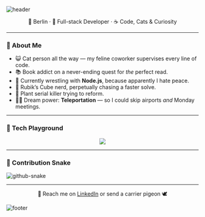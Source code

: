 ![header](https://capsule-render.vercel.app/api?type=waving&color=0:8A2387,50:E94057,100:F27121&height=200&section=header&text=Hi%20I'm%20fs98%20😺&fontColor=fff&fontSize=40&animation=fadeIn)

<div align="center">

📍 Berlin · 🧠 Full-stack Developer · ☕ Code, Cats & Curiosity  

</div>

---

### 👋 About Me

- 😺 Cat person all the way — my feline coworker supervises every line of code.  
- 📚 Book addict on a never-ending quest for *the* perfect read.  
- 🌱 Currently wrestling with **Node.js**, because apparently I hate peace.  
- 🧩 Rubik’s Cube nerd, perpetually chasing a faster solve.  
- 🌿 Plant serial killer trying to reform.  
- 🦸‍♀️ Dream power: **Teleportation** — so I could skip airports *and* Monday meetings.

---

### 🧰 Tech Playground
<p align="center">
<img src="https://skillicons.dev/icons?i=js,ts,react,python,django,nodejs,postgres,graphql,git,linux,vscode" />
</p>

---

### 🐍 Contribution Snake  
<picture>
  <source media="(prefers-color-scheme: dark)" srcset="github-snake-dark.svg" />
  <source media="(prefers-color-scheme: light)" srcset="github-snake.svg" />
  <img alt="github-snake" src="github-snake.svg" />
</picture>

---

<div align="center">
💬 Reach me on <a href="https://www.linkedin.com/in/fs98/">LinkedIn</a> or send a carrier pigeon 🕊️  
</div>

![footer](https://capsule-render.vercel.app/api?type=waving&color=0:F27121,50:E94057,100:8A2387&height=120&section=footer)
